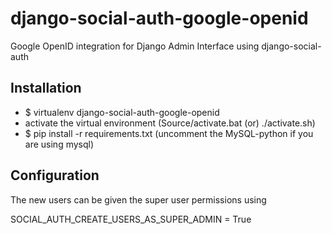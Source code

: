 django-social-auth-google-openid
================================

Google OpenID integration for Django Admin Interface using django-social-auth

Installation
------------

- $ virtualenv django-social-auth-google-openid
- activate the virtual environment (Source/activate.bat (or) ./activate.sh) 
- $ pip install -r requirements.txt (uncomment the MySQL-python if you are using mysql)


Configuration
------------

The new users can be given the super user permissions using

SOCIAL_AUTH_CREATE_USERS_AS_SUPER_ADMIN = True
